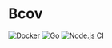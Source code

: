 # Bcov

[![Docker](https://github.com/tikz/bcov/actions/workflows/docker-publish.yml/badge.svg)](https://github.com/tikz/bcov/actions/workflows/docker-publish.yml)
[![Go](https://github.com/tikz/bcov/actions/workflows/go.yml/badge.svg)](https://github.com/tikz/bcov/actions/workflows/go.yml)
[![Node.js CI](https://github.com/tikz/bcov/actions/workflows/node.js.yml/badge.svg)](https://github.com/tikz/bcov/actions/workflows/node.js.yml)
